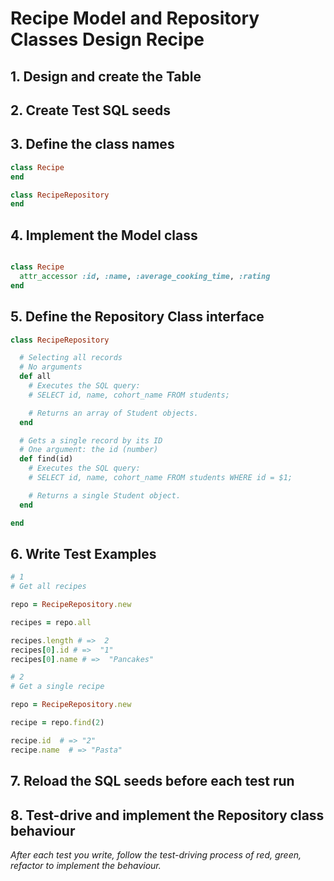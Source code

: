 # Recipe Model and Repository Classes Design Recipe

## 1. Design and create the Table

## 2. Create Test SQL seeds

## 3. Define the class names

```ruby
class Recipe
end

class RecipeRepository
end
```

## 4. Implement the Model class

```ruby

class Recipe
  attr_accessor :id, :name, :average_cooking_time, :rating
end
```

## 5. Define the Repository Class interface

```ruby
class RecipeRepository

  # Selecting all records
  # No arguments
  def all
    # Executes the SQL query:
    # SELECT id, name, cohort_name FROM students;

    # Returns an array of Student objects.
  end

  # Gets a single record by its ID
  # One argument: the id (number)
  def find(id)
    # Executes the SQL query:
    # SELECT id, name, cohort_name FROM students WHERE id = $1;

    # Returns a single Student object.
  end

end
```

## 6. Write Test Examples

```ruby
# 1
# Get all recipes

repo = RecipeRepository.new

recipes = repo.all

recipes.length # =>  2
recipes[0].id # =>  "1"
recipes[0].name # =>  "Pancakes"

# 2
# Get a single recipe

repo = RecipeRepository.new

recipe = repo.find(2)

recipe.id  # => "2"
recipe.name  # => "Pasta"
```

## 7. Reload the SQL seeds before each test run


## 8. Test-drive and implement the Repository class behaviour

_After each test you write, follow the test-driving process of red, green, refactor to implement the behaviour._